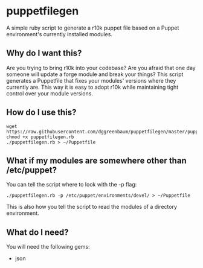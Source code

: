 # puppetfilegen
A simple ruby script to generate a r10k puppet file based on a Puppet environment's currently installed modules.

## Why do I want this?
Are you trying to bring r10k into your codebase? Are you afraid that one day someone will update a forge module and break your things? This script generates a Puppetfile that fixes your modules' versions where they currently are. This way it is easy to adopt r10k while maintaining tight control over your module versions.

## How do I use this?
    wget https://raw.githubusercontent.com/dggreenbaum/puppetfilegen/master/puppetfilegen.rb
    chmod +x puppetfilegen.rb
    ./puppetfilegen.rb > ~/Puppetfile

## What if my modules are somewhere other than /etc/puppet?
You can tell the script where to look with the -p flag:

    ./puppetfilegen.rb -p /etc/puppet/environments/devel/ > ~/Puppetfile
This is also how you tell the script to read the modules of a directory environment.    

## What do I need?

You will need the following gems:
* json
